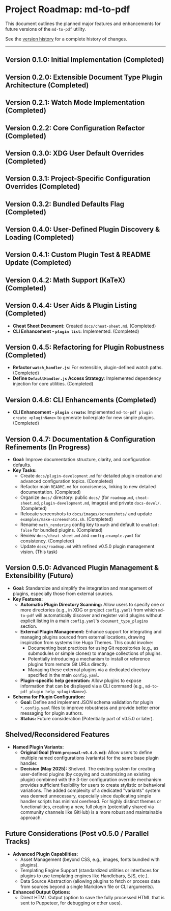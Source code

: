 # Project Roadmap: md-to-pdf

This document outlines the planned major features and enhancements for future versions of the `md-to-pdf` utility.

See the [version history](https://github.com/brege/md-to-pdf/commits/main/ROADMAP.md) for a complete history of changes.

---

## Version 0.1.0: Initial Implementation (Completed)
## Version 0.2.0: Extensible Document Type Plugin Architecture (Completed)
## Version 0.2.1: Watch Mode Implementation (Completed)
## Version 0.2.2: Core Configuration Refactor (Completed)
## Version 0.3.0: XDG User Default Overrides (Completed)
## Version 0.3.1: Project-Specific Configuration Overrides (Completed)
## Version 0.3.2: Bundled Defaults Flag (Completed)
## Version 0.4.0: User-Defined Plugin Discovery & Loading (Completed)
## Version 0.4.1: Custom Plugin Test & README Update (Completed)
## Version 0.4.2: Math Support (KaTeX) (Completed)
## Version 0.4.4: User Aids & Plugin Listing (Completed)
  * **Cheat Sheet Document:** Created `docs/cheat-sheet.md`. (Completed)
  * **CLI Enhancement - `plugin list`:** Implemented. (Completed)
## Version 0.4.5: Refactoring for Plugin Robustness (Completed)
  * **Refactor `watch_handler.js`**: For extensible, plugin-defined watch paths. (Completed)
  * **Define `DefaultHandler.js` Access Strategy**: Implemented dependency injection for core utilities. (Completed)
## Version 0.4.6: CLI Enhancements (Completed)
  * **CLI Enhancement - `plugin create`:** Implemented `md-to-pdf plugin create <pluginName>` to generate boilerplate for new simple plugins. (Completed)

## Version 0.4.7: Documentation & Configuration Refinements (In Progress)
  * **Goal:** Improve documentation structure, clarity, and configuration defaults.
  * **Key Tasks:**
    * Create `docs/plugin-development.md` for detailed plugin creation and advanced configuration topics. (Completed)
    * Refactor main `README.md` for conciseness, linking to new detailed documentation. (Completed)
    * Organize `docs/` directory: public `docs/` (for `roadmap.md`, `cheat-sheet.md`, `plugin-development.md`, images) and private `docs-devel/`. (Completed)
    * Relocate screenshots to `docs/images/screenshots/` and update `examples/make-screenshots.sh`. (Completed)
    * Rename `math_rendering` config key to `math` and default to `enabled: false` for bundled plugins. (Completed)
    * Review `docs/cheat-sheet.md` and `config.example.yaml` for consistency. (Completed)
    * Update `docs/roadmap.md` with refined v0.5.0 plugin management vision. (This task)

## Version 0.5.0: Advanced Plugin Management & Extensibility (Future)

* **Goal:** Standardize and simplify the integration and management of plugins, especially those from external sources.
* **Key Features:**
  * **Automatic Plugin Directory Scanning:** Allow users to specify one or more directories (e.g., in XDG or project `config.yaml`) from which `md-to-pdf` will automatically discover and register valid plugins without explicit listing in a main `config.yaml`'s `document_type_plugins` section.
  * **External Plugin Management:** Enhance support for integrating and managing plugins sourced from external locations, drawing inspiration from systems like Hugo Themes. This could involve:
    * Documenting best practices for using Git repositories (e.g., as submodules or simple clones) to manage collections of plugins.
    * Potentially introducing a mechanism to install or reference plugins from remote Git URLs directly.
    * Managing these external plugins via a dedicated directory specified in the main `config.yaml`.
  * **Plugin-specific help generation:** Allow plugins to expose information that can be displayed via a CLI command (e.g., `md-to-pdf plugin help <pluginName>`).
* **Schema for Plugin Configuration:**
  * **Goal:** Define and implement JSON schema validation for plugin `*.config.yaml` files to improve robustness and provide better error messaging for plugin authors.
  * **Status:** Future consideration (Potentially part of v0.5.0 or later).


## Shelved/Reconsidered Features

* **Named Plugin Variants:**
  * **Original Goal (from `proposal-v0.4.0.md`):** Allow users to define multiple named configurations (variants) for the same base plugin handler.
  * **Decision (May 2025):** Shelved. The existing system for creating user-defined plugins (by copying and customizing an existing plugin) combined with the 3-tier configuration override mechanism provides sufficient flexibility for users to create stylistic or behavioral variations. The added complexity of a dedicated "variants" system was deemed unnecessary, especially since duplicating simple handler scripts has minimal overhead. For highly distinct themes or functionalities, creating a new, full plugin (potentially shared via community channels like GitHub) is a more robust and maintainable approach.

## Future Considerations (Post v0.5.0 / Parallel Tracks)

* **Advanced Plugin Capabilities:**
  * Asset Management (beyond CSS, e.g., images, fonts bundled with plugins).
  * Templating Engine Support (standardized utilities or interfaces for plugins to use templating engines like Handlebars, EJS, etc.).
  * Data Source Abstraction (allowing plugins to fetch or process data from sources beyond a single Markdown file or CLI arguments).
* **Enhanced Output Options:**
  * Direct HTML Output (option to save the fully processed HTML that is sent to Puppeteer, for debugging or other uses).

